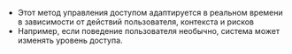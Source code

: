 - Этот метод управления доступом адаптируется в реальном времени в зависимости от действий пользователя, контекста и рисков
- Например, если поведение пользователя необычно, система может изменять уровень доступа.
